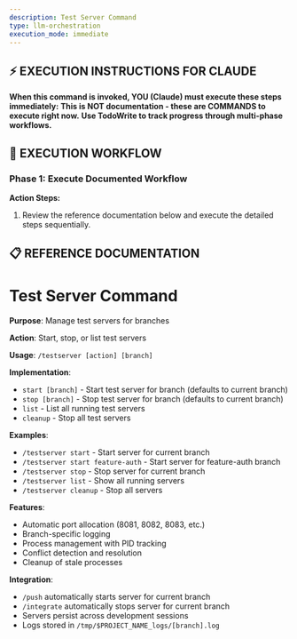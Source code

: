 ```yaml
---
description: Test Server Command
type: llm-orchestration
execution_mode: immediate
---
```

## ⚡ EXECUTION INSTRUCTIONS FOR CLAUDE
**When this command is invoked, YOU (Claude) must execute these steps immediately:**
**This is NOT documentation - these are COMMANDS to execute right now.**
**Use TodoWrite to track progress through multi-phase workflows.**

## 🚨 EXECUTION WORKFLOW

### Phase 1: Execute Documented Workflow

**Action Steps:**
1. Review the reference documentation below and execute the detailed steps sequentially.

## 📋 REFERENCE DOCUMENTATION

# Test Server Command

**Purpose**: Manage test servers for branches

**Action**: Start, stop, or list test servers

**Usage**: `/testserver [action] [branch]`

**Implementation**:
- `start [branch]` - Start test server for branch (defaults to current branch)
- `stop [branch]` - Stop test server for branch (defaults to current branch)
- `list` - List all running test servers
- `cleanup` - Stop all test servers

**Examples**:
- `/testserver start` - Start server for current branch
- `/testserver start feature-auth` - Start server for feature-auth branch
- `/testserver stop` - Stop server for current branch
- `/testserver list` - Show all running servers
- `/testserver cleanup` - Stop all servers

**Features**:
- Automatic port allocation (8081, 8082, 8083, etc.)
- Branch-specific logging
- Process management with PID tracking
- Conflict detection and resolution
- Cleanup of stale processes

**Integration**:
- `/push` automatically starts server for current branch
- `/integrate` automatically stops server for current branch
- Servers persist across development sessions
- Logs stored in `/tmp/$PROJECT_NAME_logs/[branch].log`
